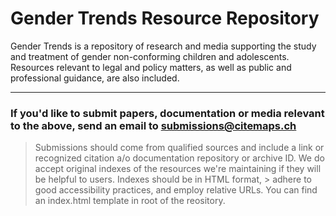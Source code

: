 # Gender Trends Resource Repository

Gender Trends is a repository of research and media supporting the study and treatment of gender non-conforming children and adolescents.
Resources relevant to legal and policy matters, as well as public and professional guidance, are also included.


***

### If you'd like to submit papers, documentation or media relevant to the above, send an email to submissions@citemaps.ch

> Submissions should come from qualified sources and include a link or recognized citation a/o documentation repository or archive ID.
> We do accept original indexes of the resources we're maintaining if they will be helpful to users. Indexes should be in HTML format,      > adhere to good accessibility practices, and employ relative URLs. You can find an index.html template in root of the reository.









